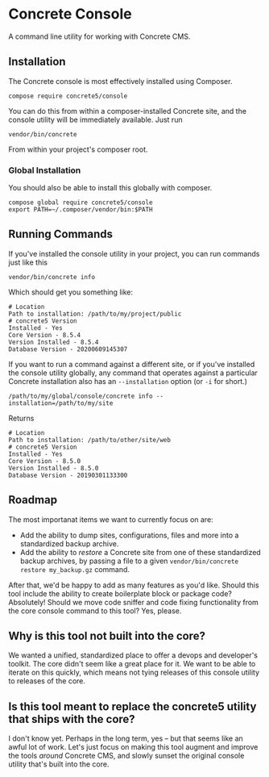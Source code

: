 # Concrete Console

A command line utility for working with Concrete CMS.

## Installation

The Concrete console is most effectively installed using Composer.

    compose require concrete5/console
    
You can do this from within a composer-installed Concrete site, and the console utility will be immediately available. Just run

    vendor/bin/concrete
    
From within your project's composer root.

### Global Installation

You should also be able to install this globally with composer. 
   
    compose global require concrete5/console
    export PATH=~/.composer/vendor/bin:$PATH
    
## Running Commands

If you've installed the console utility in your project, you can run commands just like this

    vendor/bin/concrete info
    
Which should get you something like:

    # Location
    Path to installation: /path/to/my/project/public
    # concrete5 Version
    Installed - Yes
    Core Version - 8.5.4
    Version Installed - 8.5.4
    Database Version - 20200609145307
    
If you want to run a command against a different site, or if you've installed the console utility globally, any command that operates against a particular Concrete installation also has an `--installation` option (or `-i` for short.)

    /path/to/my/global/console/concrete info --installation=/path/to/my/site
    
Returns

    # Location
    Path to installation: /path/to/other/site/web
    # concrete5 Version
    Installed - Yes
    Core Version - 8.5.0
    Version Installed - 8.5.0
    Database Version - 20190301133300

## Roadmap

The most importanat items we want to currently focus on are:

* Add the ability to dump sites, configurations, files and more into a standardized backup archive.
* Add the ability to _restore_ a Concrete site from one of these standardized backup archives, by passing a file to a given `vendor/bin/concrete restore my_backup.gz` command.

After that, we'd be happy to add as many features as you'd like. Should this tool include the ability to create boilerplate block or package code? Absolutely! Should we move code sniffer and code fixing functionality from the core console command to this tool? Yes, please.

## Why is this tool not built into the core?

We wanted a unified, standardized place to offer a devops and developer's toolkit. The core didn't seem like a great place for it. We want to be able to iterate on this quickly, which means not tying releases of this console utility to releases of the core.

## Is this tool meant to replace the concrete5 utility that ships with the core?

I don't know yet. Perhaps in the long term, yes – but that seems like an awful lot of work. Let's just focus on making this tool augment and improve the tools _around_ Concrete CMS, and slowly sunset the original console utility that's built into the core.
